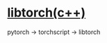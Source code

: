 # [libtorch(c++)](https://github.com/iLovEing/notebook/issues/36)

pytorch -> torchscript -> libtorch